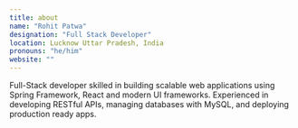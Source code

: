```yaml
---
title: about
name: "Rohit Patwa"
designation: "Full Stack Developer"
location: Lucknow Uttar Pradesh, India
pronouns: "he/him"
website: ""
---
```


Full-Stack developer skilled in building scalable web applications using Spring Framework, React and modern UI frameworks.
Experienced in developing RESTful APIs, managing databases with MySQL, and deploying production
ready apps. 
